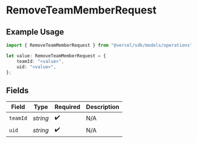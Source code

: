 # RemoveTeamMemberRequest

## Example Usage

```typescript
import { RemoveTeamMemberRequest } from "@vercel/sdk/models/operations";

let value: RemoveTeamMemberRequest = {
    teamId: "<value>",
    uid: "<value>",
};
```

## Fields

| Field              | Type               | Required           | Description        |
| ------------------ | ------------------ | ------------------ | ------------------ |
| `teamId`           | *string*           | :heavy_check_mark: | N/A                |
| `uid`              | *string*           | :heavy_check_mark: | N/A                |